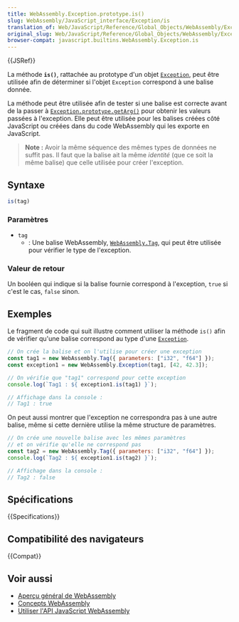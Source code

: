 ```yaml
---
title: WebAssembly.Exception.prototype.is()
slug: WebAssembly/JavaScript_interface/Exception/is
translation_of: Web/JavaScript/Reference/Global_Objects/WebAssembly/Exception/is
original_slug: Web/JavaScript/Reference/Global_Objects/WebAssembly/Exception/is
browser-compat: javascript.builtins.WebAssembly.Exception.is
---
```

{{JSRef}}

La méthode **`is()`**, rattachée au prototype d'un objet [`Exception`](/fr/docs/Web/JavaScript/Reference/Global_Objects/WebAssembly/Exception), peut être utilisée afin de déterminer si l'objet `Exception` correspond à une balise donnée.

La méthode peut être utilisée afin de tester si une balise est correcte avant de la passer à [`Exception.prototype.getArg()`](/fr/docs/Web/JavaScript/Reference/Global_Objects/WebAssembly/Exception/getArg) pour obtenir les valeurs passées à l'exception. Elle peut être utilisée pour les balises créées côté JavaScript ou créées dans du code WebAssembly qui les exporte en JavaScript.

> **Note :** Avoir la même séquence des mêmes types de données ne suffit pas. Il faut que la balise ait la même _identité_ (que ce soit la même balise) que celle utilisée pour créer l'exception.

## Syntaxe

```js
is(tag)
```

### Paramètres

- `tag`
  - : Une balise WebAssembly, [`WebAssembly.Tag`](/fr/docs/Web/JavaScript/Reference/Global_Objects/WebAssembly/Tag), qui peut être utilisée pour vérifier le type de l'exception.

### Valeur de retour

Un booléen qui indique si la balise fournie correspond à l'exception, `true` si c'est le cas, `false` sinon.

## Exemples

Le fragment de code qui suit illustre comment utiliser la méthode `is()` afin de vérifier qu'une balise correspond au type d'une [`Exception`](/fr/docs/Web/JavaScript/Reference/Global_Objects/WebAssembly/Exception).

```js
// On crée la balise et on l'utilise pour créer une exception
const tag1 = new WebAssembly.Tag({ parameters: ["i32", "f64"] });
const exception1 = new WebAssembly.Exception(tag1, [42, 42.3]);

// On vérifie que "tag1" correspond pour cette exception
console.log(`Tag1 : ${ exception1.is(tag1) }`);

// Affichage dans la console :
// Tag1 : true
```

On peut aussi montrer que l'exception ne correspondra pas à une autre balise, même si cette dernière utilise la même structure de paramètres.

```js
// On crée une nouvelle balise avec les mêmes paramètres
// et on vérifie qu'elle ne correspond pas
const tag2 = new WebAssembly.Tag({ parameters: ["i32", "f64"] });
console.log(`Tag2 : ${ exception1.is(tag2) }`);

// Affichage dans la console :
// Tag2 : false
```

## Spécifications

{{Specifications}}

## Compatibilité des navigateurs

{{Compat}}

## Voir aussi

- [Aperçu général de WebAssembly](/fr/docs/WebAssembly)
- [Concepts WebAssembly](/fr/docs/WebAssembly/Concepts)
- [Utiliser l'API JavaScript WebAssembly](/fr/docs/WebAssembly/Using_the_JavaScript_API)
